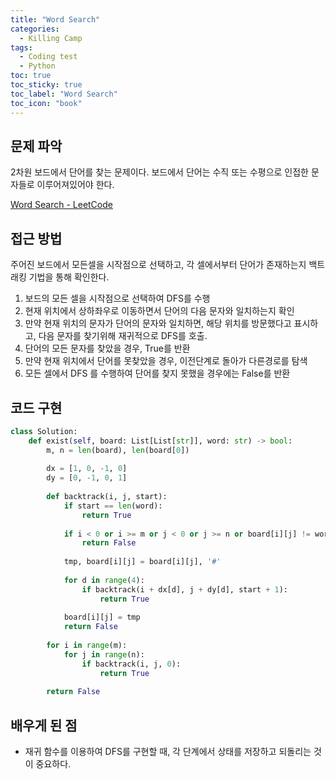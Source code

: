 ```yaml
---
title: "Word Search"
categories:
  - Killing Camp
tags:
  - Coding test
  - Python
toc: true
toc_sticky: true
toc_label: "Word Search"
toc_icon: "book"
---
```

## 문제 파악
2차원 보드에서 단어를 찾는 문제이다. 보드에서 단어는 수직 또는 수평으로 인접한 문자들로 이루어져있어야 한다.

[Word Search - LeetCode](https://leetcode.com/problems/word-search/)

## 접근 방법

주어진 보드에서 모든셀을 시작점으로 선택하고, 각 셀에서부터 단어가 존재하는지 백트래킹 기법을 통해 확인한다.

1. 보드의 모든 셀을 시작점으로 선택하여 DFS를 수행
2. 현재 위치에서 상하좌우로 이동하면서 단어의 다음 문자와 일치하는지 확인
3. 만약 현재 위치의 문자가 단어의 문자와 일치하면, 해당 위치를 방문했다고 표시하고, 다음 문자를 찾기위해 재귀적으로 DFS를 호출.
4. 단어의 모든 문자를 찾았을 경우, True를 반환
5. 만약 현재 위치에서 단어를 못찾았을 경우, 이전단계로 돌아가 다른경로를 탐색
6. 모든 셀에서 DFS 를 수행하여 단어를 찾지 못했을 경우에는 False를 반환

## 코드 구현

```python
class Solution:
    def exist(self, board: List[List[str]], word: str) -> bool:
        m, n = len(board), len(board[0])
        
        dx = [1, 0, -1, 0]
        dy = [0, -1, 0, 1]
        
        def backtrack(i, j, start):
            if start == len(word):
                return True
            
            if i < 0 or i >= m or j < 0 or j >= n or board[i][j] != word[start]:
                return False
            
            tmp, board[i][j] = board[i][j], '#'
            
            for d in range(4):
                if backtrack(i + dx[d], j + dy[d], start + 1):
                    return True
                
            board[i][j] = tmp
            return False
        
        for i in range(m):
            for j in range(n):
                if backtrack(i, j, 0):
                    return True
                
        return False
```

## 배우게 된 점

- 재귀 함수를 이용하여 DFS를 구현할 때, 각 단계에서 상태를 저장하고 되돌리는 것이 중요하다.
